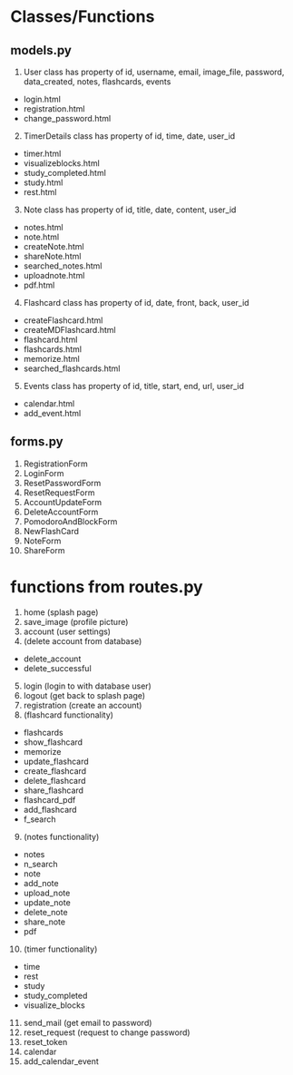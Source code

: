 # Classes/Functions

## models.py
1. User class has property of id, username, email, image_file, password, data_created, notes, flashcards, events
* login.html
* registration.html
* change_password.html
2. TimerDetails class has property of id, time, date, user_id
* timer.html
* visualizeblocks.html
* study_completed.html
* study.html
* rest.html
3. Note class has property of id, title, date, content, user_id
* notes.html
* note.html
* createNote.html
* shareNote.html
* searched_notes.html
* uploadnote.html
* pdf.html
4. Flashcard class has property of id, date, front, back, user_id
* createFlashcard.html
* createMDFlashcard.html
* flashcard.html
* flashcards.html
* memorize.html
* searched_flashcards.html
5. Events class has property of id, title, start, end, url, user_id
* calendar.html
* add_event.html

## forms.py
1. RegistrationForm
2. LoginForm
3. ResetPasswordForm
4. ResetRequestForm
5. AccountUpdateForm
6. DeleteAccountForm
7. PomodoroAndBlockForm
8. NewFlashCard
9. NoteForm
10. ShareForm

# functions from routes.py
1. home (splash page)
2. save_image (profile picture)
3. account (user settings)
4. (delete account from database)
* delete_account
* delete_successful
5. login (login to with database user)
6. logout (get back to splash page)
7. registration (create an account)
8. (flashcard functionality)
* flashcards
* show_flashcard
* memorize
* update_flashcard
* create_flashcard
* delete_flashcard
* share_flashcard
* flashcard_pdf
* add_flashcard
* f_search
9. (notes functionality)
* notes
* n_search
* note
* add_note
* upload_note
* update_note
* delete_note
* share_note
* pdf
10. (timer functionality)
* time
* rest
* study
* study_completed
* visualize_blocks
11. send_mail (get email to password)
12. reset_request (request to change password)
13. reset_token
14. calendar
15. add_calendar_event
